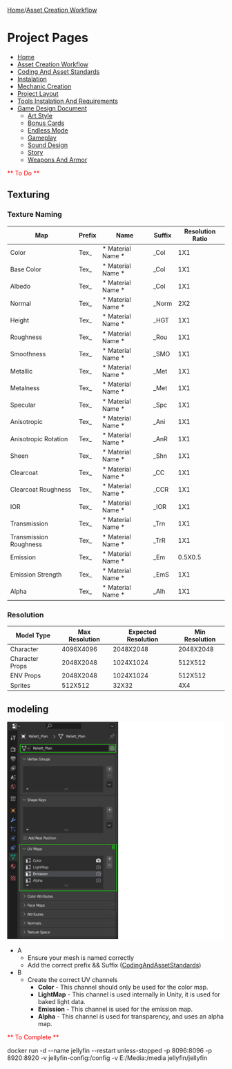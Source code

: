 [Home](../../README.md)/[Asset Creation Workflow](./AssetCreationWorkflow.md)

# Project Pages
- [Home](../../README.md)
- [Asset Creation Workflow](./AssetCreationWorkflow.md)
- [Coding And Asset Standards](./CodingAndAssetStandards.md)
- [Instalation](./Instalation.MD)
- [Mechanic Creation](./MechanicCreation.md)
- [Project Layout](./ProjectLayout.MD)
- [Tools Instalation And Requirements](./ToolsInstalationAndRequirements.md)
- [Game Design Document](../GDD/GameDesignDocument.MD)
    - [Art Style](../GDD/ArtStyle.MD)
    - [Bonus Cards](../GDD/BonusCards.MD)
    - [Endless Mode](../GDD/EndlessMode.md)
    - [Gameplay](../GDD/Gameplay.MD)
    - [Sound Design](../GDD/SoundDesign.MD)
    - [Story](../GDD/Story.MD)
    - [Weapons And Armor](../GDD/WeaponsAndArmor.MD)

<span style="color:red">** To Do **</span>
## Texturing
### Texture Naming
|Map|Prefix|Name|Suffix|Resolution Ratio|
|---|---|---|---|---|
|Color|Tex_|* Material Name *|_Col|1X1|
|Base Color|Tex_|* Material Name *|_Col|1X1|
|Albedo|Tex_|* Material Name *|_Col|1X1|
|Normal|Tex_|* Material Name *|_Norm|2X2|
|Height|Tex_|* Material Name *|_HGT|1X1|
|Roughness|Tex_|* Material Name *|_Rou|1X1|
|Smoothness|Tex_|* Material Name *|_SMO|1X1|
|Metallic|Tex_|* Material Name *|_Met|1X1|
|Metalness|Tex_|* Material Name *|_Met|1X1|
|Specular|Tex_|* Material Name *|_Spc|1X1|
|Anisotropic|Tex_|* Material Name *|_Ani|1X1|
|Anisotropic Rotation|Tex_|* Material Name *|_AnR|1X1|
|Sheen|Tex_|* Material Name *|_Shn|1X1|
|Clearcoat|Tex_|* Material Name *|_CC|1X1|
|Clearcoat Roughness|Tex_|* Material Name *|_CCR|1X1|
|IOR|Tex_|* Material Name *|_IOR|1X1|
|Transmission|Tex_|* Material Name *|_Trn|1X1|
|Transmission Roughness|Tex_|* Material Name *|_TrR|1X1|
|Emission|Tex_|* Material Name *|_Em|0.5X0.5|
|Emission Strength|Tex_|* Material Name *|_EmS|1X1|
|Alpha|Tex_|* Material Name *|_Alh|1X1|
### Resolution
|Model Type|Max Resolution|Expected Resolution|Min Resolution|
|---|---|---|---|
|Character|4096X4096|2048X2048|2048X2048|
|Character Props|2048X2048|1024X1024|512X512|
|ENV Props|2048X2048|1024X1024|512X512|
|Sprites|512X512|32X32|4X4|

## modeling
![Alt text](../Recources/AssetCreationWorkflow/AssetCreationWorkflow.png)
- A
    - Ensure your mesh is named correctly
    - Add the correct prefix && Suffix ([CodingAndAssetStandards](CodingAndAssetStandards.md))
- B
    - Create the correct UV channels
        - <b>Color</b> - This channel should only be used for the color map.
        - <b>LightMap</b> - This channel is used internally in Unity, it is used for baked light data.
        - <b>Emission</b> - This channel is used for the emission map.
        - <b>Alpha</b> - This channel is used for transparency, and uses an alpha map.

<span style="color:red">** To Complete **</span>




docker run -d --name jellyfin --restart unless-stopped -p 8096:8096 -p 8920:8920 -v jellyfin-config:/config -v E:/Media:/media jellyfin/jellyfin